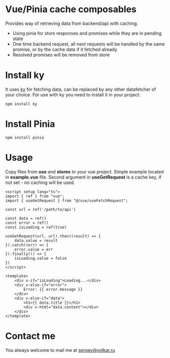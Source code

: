 # Vue/Pinia cache composables

Provides way of retrieving data from backend/api with caching.

- Using pinia for store responses and promises while they are in pending state
- One time backend request, all next requests will be handled by the same promise, or by the cache data if it fetched already
- Resolved promises will be removed from store

# Install ky
It uses [ky](https://github.com/sindresorhus/ky) for fetching data, can be replaced by any other datafetcher of your choice.
For use with ky you need to install it in your project:

```shell
npm install ky
```

# Install Pinia
```shell
npm install pinia
```

# Usage
Copy files from **use** and **stores** to your vue project.
Simple example located in **example.vue** file.
Second argument in **useGetRequest** is a cache key, if not set - no caching will be used.

```vue
<script setup lang="ts">
import { ref } from "vue";
import { useGetRequest } from "@/use/useFetchRequest";

const url = ref('/path/to/api')

const data = ref()
const error = ref()
const isLoading = ref(true)

useGetRequest(url, url).then((result) => {
    data.value = result
}).catch((err) => {
    error.value = err
}).finally(() => {
    isLoading.value = false
})
</script>

<template>
    <div v-if="isLoading">Loading...</div>
    <div v-else-if="error">
        Error: {{ error.message }}
    </div>
    <div v-else-if="data">
        <h1>{{ data.title }}</h1>
        <div v-html="data.content"></div>
    </div>
</template>
```

# Contact me

You always welcome to mail me at sergey@volkar.ru
